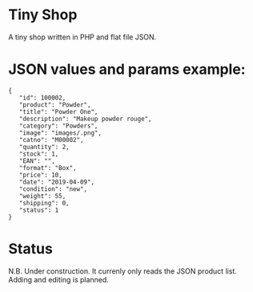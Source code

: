 # Tiny Shop
 
A tiny shop written in PHP and flat file JSON.

# JSON values and params example:

```
{
   "id": 100002,
   "product": "Powder",
   "title": "Powder One",
   "description": "Makeup powder rouge",
   "category": "Powders",
   "image": "images/.png",
   "catno": "M00002",
   "quantity": 2,
   "stock": 1,
   "EAN": "",
   "format": "Box",
   "price": 10,
   "date": "2019-04-09",
   "condition": "new",
   "weight": 55,
   "shipping": 0,
   "status": 1
}
```
# Status
N.B. Under construction. It currenly only reads the JSON product list. Adding and editing is planned.
